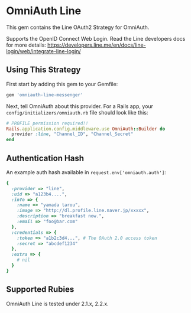 # OmniAuth Line

This gem contains the Line OAuth2 Strategy for OmniAuth.

Supports the OpenID Connect Web Login. Read the Line developers docs for more details: https://developers.line.me/en/docs/line-login/web/integrate-line-login/

## Using This Strategy

First start by adding this gem to your Gemfile:

```ruby
gem 'omniauth-line-messenger'
```

Next, tell OmniAuth about this provider. For a Rails app, your `config/initializers/omniauth.rb` file should look like this:

```ruby
# PROFILE permission required!!
Rails.application.config.middleware.use OmniAuth::Builder do
  provider :line, "Channel_ID", "Channel_Secret"
end
```

## Authentication Hash
An example auth hash available in `request.env['omniauth.auth']`:

```ruby
{
  :provider => "line",
  :uid => "a123b4....",
  :info => {
    :name => "yamada tarou",
    :image => "http://dl.profile.line.naver.jp/xxxxx",
    :description => "breakfast now.",
    :email => "foo@bar.com"
  },
  :credentials => {
    :token => "a1b2c3d4...", # The OAuth 2.0 access token
    :secret => "abcdef1234"
  },
  :extra => {
    # nil
  }
}
```

## Supported Rubies

OmniAuth Line is tested under 2.1.x, 2.2.x.
